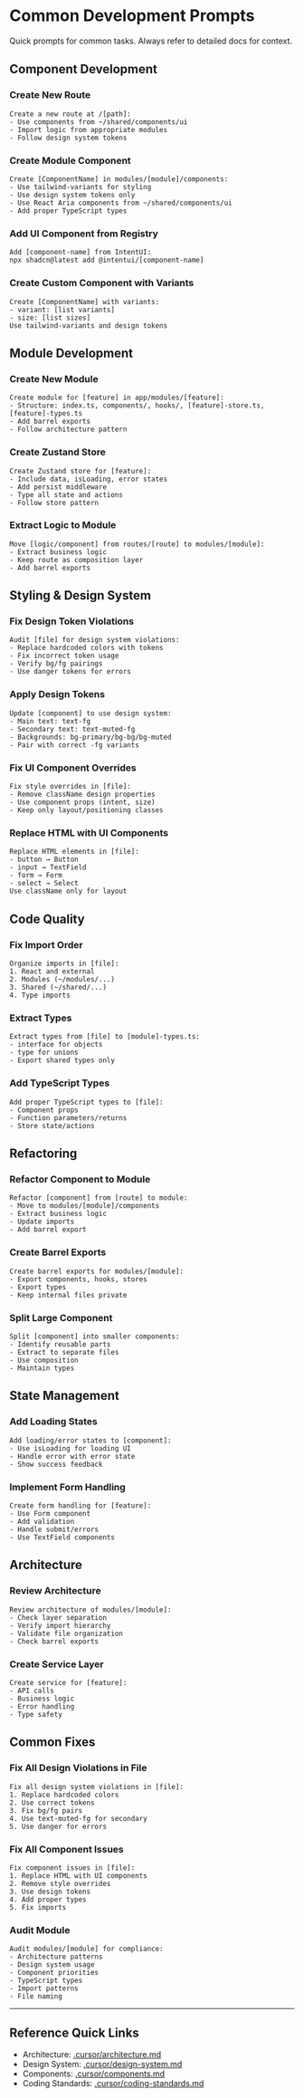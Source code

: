 # Common Development Prompts

Quick prompts for common tasks. Always refer to detailed docs for context.

## Component Development

### Create New Route
```
Create a new route at /[path]:
- Use components from ~/shared/components/ui
- Import logic from appropriate modules
- Follow design system tokens
```

### Create Module Component
```
Create [ComponentName] in modules/[module]/components:
- Use tailwind-variants for styling
- Use design system tokens only
- Use React Aria components from ~/shared/components/ui
- Add proper TypeScript types
```

### Add UI Component from Registry
```
Add [component-name] from IntentUI:
npx shadcn@latest add @intentui/[component-name]
```

### Create Custom Component with Variants
```
Create [ComponentName] with variants:
- variant: [list variants]
- size: [list sizes]
Use tailwind-variants and design tokens
```

## Module Development

### Create New Module
```
Create module for [feature] in app/modules/[feature]:
- Structure: index.ts, components/, hooks/, [feature]-store.ts, [feature]-types.ts
- Add barrel exports
- Follow architecture pattern
```

### Create Zustand Store
```
Create Zustand store for [feature]:
- Include data, isLoading, error states
- Add persist middleware
- Type all state and actions
- Follow store pattern
```

### Extract Logic to Module
```
Move [logic/component] from routes/[route] to modules/[module]:
- Extract business logic
- Keep route as composition layer
- Add barrel exports
```

## Styling & Design System

### Fix Design Token Violations
```
Audit [file] for design system violations:
- Replace hardcoded colors with tokens
- Fix incorrect token usage
- Verify bg/fg pairings
- Use danger tokens for errors
```

### Apply Design Tokens
```
Update [component] to use design system:
- Main text: text-fg
- Secondary text: text-muted-fg
- Backgrounds: bg-primary/bg-bg/bg-muted
- Pair with correct -fg variants
```

### Fix UI Component Overrides
```
Fix style overrides in [file]:
- Remove className design properties
- Use component props (intent, size)
- Keep only layout/positioning classes
```

### Replace HTML with UI Components
```
Replace HTML elements in [file]:
- button → Button
- input → TextField
- form → Form
- select → Select
Use className only for layout
```

## Code Quality

### Fix Import Order
```
Organize imports in [file]:
1. React and external
2. Modules (~/modules/...)
3. Shared (~/shared/...)
4. Type imports
```

### Extract Types
```
Extract types from [file] to [module]-types.ts:
- interface for objects
- type for unions
- Export shared types only
```

### Add TypeScript Types
```
Add proper TypeScript types to [file]:
- Component props
- Function parameters/returns
- Store state/actions
```

## Refactoring

### Refactor Component to Module
```
Refactor [component] from [route] to module:
- Move to modules/[module]/components
- Extract business logic
- Update imports
- Add barrel export
```

### Create Barrel Exports
```
Create barrel exports for modules/[module]:
- Export components, hooks, stores
- Export types
- Keep internal files private
```

### Split Large Component
```
Split [component] into smaller components:
- Identify reusable parts
- Extract to separate files
- Use composition
- Maintain types
```

## State Management

### Add Loading States
```
Add loading/error states to [component]:
- Use isLoading for loading UI
- Handle error with error state
- Show success feedback
```

### Implement Form Handling
```
Create form handling for [feature]:
- Use Form component
- Add validation
- Handle submit/errors
- Use TextField components
```

## Architecture

### Review Architecture
```
Review architecture of modules/[module]:
- Check layer separation
- Verify import hierarchy
- Validate file organization
- Check barrel exports
```

### Create Service Layer
```
Create service for [feature]:
- API calls
- Business logic
- Error handling
- Type safety
```

## Common Fixes

### Fix All Design Violations in File
```
Fix all design system violations in [file]:
1. Replace hardcoded colors
2. Use correct tokens
3. Fix bg/fg pairs
4. Use text-muted-fg for secondary
5. Use danger for errors
```

### Fix All Component Issues
```
Fix component issues in [file]:
1. Replace HTML with UI components
2. Remove style overrides
3. Use design tokens
4. Add proper types
5. Fix imports
```

### Audit Module
```
Audit modules/[module] for compliance:
- Architecture patterns
- Design system usage
- Component priorities
- TypeScript types
- Import patterns
- File naming
```

---

## Reference Quick Links

- Architecture: [.cursor/architecture.md](.cursor/architecture.md)
- Design System: [.cursor/design-system.md](.cursor/design-system.md)
- Components: [.cursor/components.md](.cursor/components.md)
- Coding Standards: [.cursor/coding-standards.md](.cursor/coding-standards.md)

